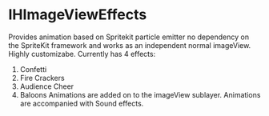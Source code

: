# IHImageViewEffects
Provides animation based on Spritekit particle emitter no dependency on the SpriteKit framework and works as an independent normal imageView. 
Highly customizabe.
Currently has 4 effects:
1. Confetti
2. Fire Crackers
3. Audience Cheer
4. Baloons
Animations are added on to the imageView sublayer. Animations are accompanied with Sound effects.
